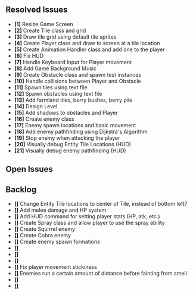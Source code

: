 ## Resolved Issues ##

- **[1]** Resize Game Screen
- **[2]** Create Tile class and grid
- **[3]** Draw tile grid using default tile sprites
- **[4]** Create Player class and draw to screen at a tile location
- **[5]** Create Animation Handler class and add one to the player
- **[6]** Fix HUD
- **[7]** Handle Keyboard Input for Player movement
- **[8]** Add Game Background Music
- **[9]** Create Obstacle class and spawn test instances
- **[10]** Handle collisions between Player and Obstacle
- **[11]** Spawn tiles using text file
- **[12]** Spawn obstacles using text file
- **[13]** Add farmland tiles, berry bushes, berry pile
- **[14]** Design Level
- **[15]** Add shadows to obstacles and Player
- **[16]** Create enemy class
- **[17]** Enemy spawn locations and basic movement
- **[18]** Add enemy pathfinding using Dijkstra's Algorithm
- **[19]** Stop enemy when attacking the player
- **[20]** Visually debug Entity Tile Locations (HUD)
- **[21]** Visually debug enemy pathfinding (HUD)

## Open Issues ##


## Backlog ##

- **[]** Change Entity Tile locations to center of Tile, instead of bottom left?
- **[]** Add melee damage and HP system
- **[]** Add HUD command for setting player stats (HP, atk, etc.)
- **[]** Create Spray class and allow player to use the spray ability
- **[]** Create Squirrel enemy
- **[]** Create Cobra enemy
- **[]** Create enemy spawn formations
- **[]** 
- **[]** 
- **[]** 
- **[]** Fix player movement stickiness
- **[]** Enemies run a certain amount of distance before fainting from smell
- **[]** 
- **[]** 
